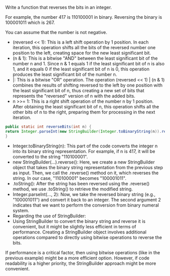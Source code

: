 Write a function that reverses the bits in an integer.

For example, the number 417 is 110100001 in binary. Reversing the binary is 100001011 which is 267.

You can assume that the number is not negative.


* (reversed << 1): This is a left shift operation by 1 position. In each iteration, this operation shifts all the bits of the reversed number one position to the left, creating space for the new least significant bit.
* (n & 1): This is a bitwise "AND" between the least significant bit of the number n and 1. Since n & 1 equals 1 if the least significant bit of n is also 1, and it equals 0 if the least significant bit of n is 0, this operation produces the least significant bit of the number n.
* |: This is a bitwise "OR" operation. The operation (reversed << 1) | (n & 1) combines the results of shifting reversed to the left by one position with the least significant bit of n, thus creating a new set of bits that represents the "reversed" version of n with the added bits.
* n >>= 1: This is a right shift operation of the number n by 1 position. After obtaining the least significant bit of n, this operation shifts all the other bits of n to the right, preparing them for processing in the next iteration.

```java
public static int reverseBits(int n) {
return Integer.parseInt(new StringBuilder(Integer.toBinaryString(n)).reverse().toString(), 2);
}
```
* Integer.toBinaryString(n): This part of the code converts the integer n into its binary string representation. For example, if n is 417, it will be converted to the string "110100001".
* new StringBuilder(...).reverse(): Here, we create a new StringBuilder object that takes the binary string representation from the previous step as input. Then, we call the .reverse() method on it, which reverses the string. In our case, "110100001" becomes "100001011".
* .toString(): After the string has been reversed using the .reverse() method, we use .toString() to retrieve the modified string.
* Integer.parseInt(..., 2): Now, we take the reversed binary string (e.g., "100001011") and convert it back to an integer. The second argument 2 indicates that we want to perform the conversion from binary numeral system.
* Regarding the use of StringBuilder:
* Using StringBuilder to convert the binary string and reverse it is convenient, but it might be slightly less efficient in terms of performance. Creating a StringBuilder object involves additional operations compared to directly using bitwise operations to reverse the bits.

If performance is a critical factor, then using bitwise operations (like in the previous example) might be a more efficient option. However, if code readability is a higher priority, the StringBuilder approach might be more convenient.